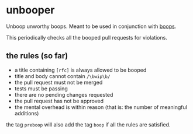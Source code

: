 # unbooper

Unboop unworthy boops. Meant to be used in conjunction with [boops](https://github.com/turbio/boops).

This periodically checks all the booped pull requests for violations. 

## the rules (so far)
- a title containing `[rfc]` is always allowed to be booped
- title and body cannot contain `/\bwip\b/`
- the pull request must not be merged
- tests must be passing
- there are no pending changes requested
- the pull request has not be approved
- the mental overhead is within reason (that is: the number of meaningful additions)

the tag `preboop` will also add the tag `boop` if all the rules are satisfied.